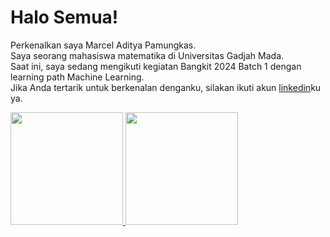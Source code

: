 # Halo Semua!
Perkenalkan saya Marcel Aditya Pamungkas. <br>
Saya seorang mahasiswa matematika di Universitas Gadjah Mada. <br>
Saat ini, saya sedang mengikuti kegiatan Bangkit 2024 Batch 1 dengan learning path Machine Learning. <br>
Jika Anda tertarik untuk berkenalan denganku, silakan ikuti akun [linkedin](https://www.linkedin.com/in/marceladityapamungkas/)ku ya.

<p align="left">
<a href="https://github.com/MarcelAdityaPamungkas">
  <img height="180em" src="https://github-readme-stats-eight-theta.vercel.app/api?username=penuliscode&show_icons=true&theme=algolia&include_all_commits=true&count_private=true"/>
  <img height="180em" src="https://github-readme-stats-eight-theta.vercel.app/api/top-langs/?username=penuliscode&layout=compact&theme=algolia"/>
</a>
</p>
